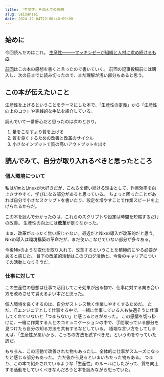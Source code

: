```yaml
---
title: 『生産性』を読んでの感想
slug: Seisansei
date: 2024-12-04T22:00:46+09:00
---
```


## 始めに

今回読んだのはこれ。
[生産性―――マッキンゼーが組織と人材に求め続けるもの](https://www.amazon.co.jp/dp/4478101574)

[前回](../want_todo_list_from_now_on)はこの本の感想を書くと言ったので書いていく。
前回の記事投稿前には購入し、次の日までに読み切ったので、まだ理解が浅い部分もあると思う。

## この本が伝えたいこと

生産性を上げるということをテーマにした本で、「生産性の定義」から「生産性向上のコツ」や実践的な手法を紹介している。

読んでいて一番肝心だと思ったのは次のとおり。

1. 量をこなすより質を上げる
1. 質を良くするための改善と改革のサイクル
1. 小さなインプットで質の高いアウトプットを出す

## 読んでみて、自分が取り入れるべきと思ったところ

### 個人環境について

私はVimとLinuxが大好きだが、これらを使い続ける理由として、作業効率を向上させやすく、学びになる部分があると思っている。
ちょっと困ったことがあれば自分で小さなスクリプトを書いたり、設定を増やすことで作業スピードを上げられるからだ。

この本を読んで分かったのは、これらのスクリプトや設定は時間を短縮するだけの改善。
生産性の向上には**改革**が足りなかった。

まぁ、改革がまったく無い訳じゃない。最近だとNixの導入が改革的だと思う。
Nixの導入は環境構築の革命だが、まだ使いこなせていない部分が多々ある。

今後Nixのような変化を取り入れて、改革するということを積極的にやる必要があると感じた。
目下の改革的活動はこのブログ活動と、今後のキャリアについての活動になりそうだ。

### 仕事に対して

この生産性の思想は仕事で活用してこそ効果が出る物で、仕事に対する向き合い方を改めさせて貰えるよい本だと思った。

個人環境を良くするのは、自分がストレス無く作業しやすくするためだ。
ただ、ITエンジニアとして仕事する中で、一緒に仕事している人も快適そうに仕事してくれていないと「つまらない」と感じるときがあった。
この感情を切っ掛けに、一緒に作業する人とのコミュニケーションの中で、手間取っている部分を見つけたら自分の知る方法を共有するなどしている。
極端な言い方をしてしまえば、「生産性が悪いから、こっちの方法を試すべきだ」というのをやっていた訳だ。

もちろん、この活動で改善された物もあったし、全体的に仕事がスムーズになったと感じる部分もあった。
ただ後から見るといまいちだった物もある。
つまり、この本で紹介されているような「生産性」のルールにしたがって、質を向上する活動をしていくべきなんだろうと本を読みながら思っていた。
